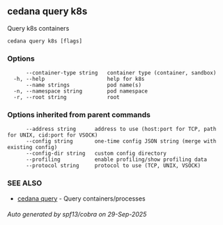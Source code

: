 ## cedana query k8s

Query k8s containers

```
cedana query k8s [flags]
```

### Options

```
      --container-type string   container type (container, sandbox)
  -h, --help                    help for k8s
      --name strings            pod name(s)
  -n, --namespace string        pod namespace
  -r, --root string             root
```

### Options inherited from parent commands

```
      --address string      address to use (host:port for TCP, path for UNIX, cid:port for VSOCK)
      --config string       one-time config JSON string (merge with existing config)
      --config-dir string   custom config directory
      --profiling           enable profiling/show profiling data
      --protocol string     protocol to use (TCP, UNIX, VSOCK)
```

### SEE ALSO

* [cedana query](cedana_query.md)	 - Query containers/processes

###### Auto generated by spf13/cobra on 29-Sep-2025
